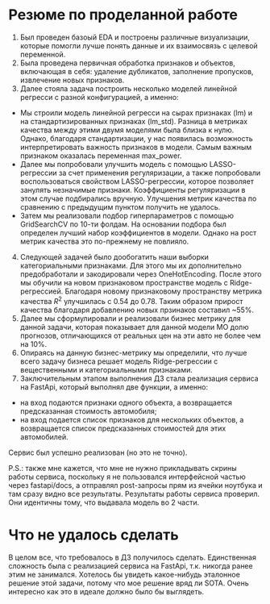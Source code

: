 # Резюме по проделанной работе
1. Был проведен базоый EDA и построены различные визуализации, которые помогли лучше понять данные и их взаимосвязь с целевой переменной.
2. Была проведена первичная обработка признаков и объектов, включающая в себя: удаление дубликатов, заполнение пропусков, извлечение новых признаков.
3. Далее стояла задача построить несколько моделей линейной регресси с разной конфигурацией, а именно:
* Мы строили модель линейной регресси на сырах признаках (lm) и на стандартизированных признаках (lm_std). Разница в метриках качества между этими двумя моделями была близка к нулю. Однако, благодаря стандартизации, у нас появилась возможность интерпретировать важность признаков в модели. Самым важным признаком оказалась переменная max_power.
* Далее мы попробовали улучшить модель с помощью LASSO-регрессии за счет применения регуляризации, а также попробовали воспользоваться свойством LASSO-регрессии, которое позволяет занулять незначимые признаки. Коэффициенты регуляризации в этом случае подбирались вручную. Улучшения метрик качества по сравнению с предыдущим пунктом получить не удалось.
* Затем мы реализовали подбор гиперпараметров с помощью GridSearchCV по 10-ти фолдам. На основании подбора был определен лучший набор коэффициентов в модели. Однако на рост метрик качества это по-прежнему не повлияло.
4. Следующей задачей было дообогатить наши выборки категориальными признаками. Для этого мы их дополнительно предобработали и закодировали через OneHotEncoding. После этого мы обучили на новом признаковом пространстве модель с Ridge-регрессией. Благодаря новому признаковому пространству метрика качества $R^2$ улучшилась с 0.54 до 0.78. Таким образом прирост качества благодаря добавлению новых прзинаков составил ~55%.
5. Далее мы сформулировали и реализовали бизнес метрику для данной задачи, которая показывает для данной модели МО долю прогнозов, отличающихся от реальных цен на эти авто не более чем на 10%.
6. Опираясь на данную бизнес-метрику мы определили, что лучше всего задачу бизнеса решает модель Ridge-регрессии с вещественными и категориальными признаками.
7. Заключительным этапом выполнения ДЗ стала реализация сервиса на FastApi, который выполнял две функции, а именно: 
* на вход подаются признаки одного объекта, а возвращается предсказанная стоимость автомобиля;
* на вход подается список признаков для нескольких объектов, а возвращается список предсказанных стоимостей для этих автомобилей. 

Сервис был успешно реализован (но это не точно).


P.S.: также мне кажется, что мне не нужно прикладывать скрины работы сервиса, поскольку я не пользовался интерфейсной частью через fastapi/docs, а отправлял post-запросы прям из ячейки ноутбука и там сразу видно все результаты. Результаты работы сервиса проверил. Они идентичны тому, что выдавала модель во 2 части.

# Что не удалось сделать
В целом все, что требовалось в ДЗ получилось сделать. Единственная сложность была с реализацией сервиса на FastApi, т.к. никогда ранее этим не занимался. Хотелось бы увидеть какое-нибудь эталонное решение этой задачи, потому что мое решение вряд ли SOTA. Очень интересно как это в идеале должно было бы выглядеть.
